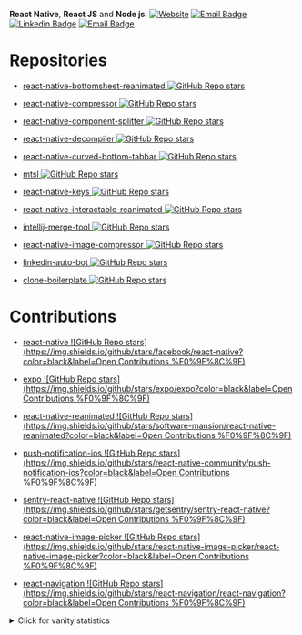 **React Native**, **React JS** and **Node js**. [![Website](https://img.shields.io/website?label=numan.dev&style=flat-square&url=https://numan.dev)](https://numan.dev) [![Email Badge](https://img.shields.io/stackexchange/stackoverflow/r/8079868?label=StackOverFlow&logo=stackoverflow)](https://stackoverflow.com/users/8079868/muhammad-numan?tab=profile) [![Linkedin Badge](https://img.shields.io/badge/-linkedin-blue?style=flat-square&logo=Linkedin&logoColor=white&link=https://www.linkedin.com/in/josesousaneto/)](https://www.linkedin.com/in/nomi9995) [![Email Badge](https://img.shields.io/badge/muhammadnuman70@gmail.com-red?style=flat-square&logo=Gmail&logoColor=white&link=mailto:muhammadnuman70@gmail.com)](mailto:muhammadnuman70@gmail.com)

# Repositories

- [react-native-bottomsheet-reanimated ![GitHub Repo stars](https://img.shields.io/github/stars/nomi9995/react-native-bottomsheet-reanimated?color=black&label=%F0%9F%8C%9F)](https://github.com/nomi9995/react-native-bottomsheet-reanimated)

- [react-native-compressor ![GitHub Repo stars](https://img.shields.io/github/stars/Shobbak/react-native-compressor?color=black&label=%F0%9F%8C%9F)](https://github.com/Shobbak/react-native-compressor)

- [react-native-component-splitter ![GitHub Repo stars](https://img.shields.io/github/stars/nomi9995/react-native-component-splitter?color=black&label=%F0%9F%8C%9F)](https://github.com/nomi9995/react-native-component-splitter)

- [react-native-decompiler ![GitHub Repo stars](https://img.shields.io/github/stars/nomi9995/react-native-decompiler?color=black&label=%F0%9F%8C%9F)](https://github.com/nomi9995/react-native-decompiler)

- [react-native-curved-bottom-tabbar ![GitHub Repo stars](https://img.shields.io/github/stars/nomi9995/react-native-curved-bottom-tabbar?color=black&label=%F0%9F%8C%9F)](https://github.com/nomi9995/react-native-curved-bottom-tabbar)

- [mtsl ![GitHub Repo stars](https://img.shields.io/github/stars/nomi9995/mtsl?color=black&label=%F0%9F%8C%9F)](https://github.com/nomi9995/mtsl)

- [react-native-keys ![GitHub Repo stars](https://img.shields.io/github/stars/nomi9995/react-native-keys?color=black&label=%F0%9F%8C%9F)](https://github.com/nomi9995/react-native-keys)

- [react-native-interactable-reanimated ![GitHub Repo stars](https://img.shields.io/github/stars/nomi9995/react-native-interactable-reanimated?color=black&label=%F0%9F%8C%9F)](https://github.com/nomi9995/react-native-interactable-reanimated)

- [intellij-merge-tool ![GitHub Repo stars](https://img.shields.io/github/stars/nomi9995/intellij-merge-tool?color=black&label=%F0%9F%8C%9F)](https://github.com/nomi9995/intellij-merge-tool)

- [react-native-image-compressor ![GitHub Repo stars](https://img.shields.io/github/stars/nomi9995/react-native-image-compressor?color=black&label=%F0%9F%8C%9F)](https://github.com/nomi9995/react-native-image-compressor)

- [linkedin-auto-bot ![GitHub Repo stars](https://img.shields.io/github/stars/nomi9995/linkedin-auto-bot?color=black&label=%F0%9F%8C%9F)](https://github.com/nomi9995/linkedin-auto-bot)

- [clone-boilerplate ![GitHub Repo stars](https://img.shields.io/github/stars/nomi9995/clone-boilerplate?color=black&label=%F0%9F%8C%9F)](https://github.com/nomi9995/clone-boilerplate)

# Contributions

- [react-native ![GitHub Repo stars](https://img.shields.io/github/stars/facebook/react-native?color=black&label=Open Contributions %F0%9F%8C%9F)](https://github.com/facebook/react-native/commits?author=nomi9995)

- [expo ![GitHub Repo stars](https://img.shields.io/github/stars/expo/expo?color=black&label=Open Contributions %F0%9F%8C%9F)](https://github.com/expo/expo/commits?author=nomi9995)

- [react-native-reanimated ![GitHub Repo stars](https://img.shields.io/github/stars/software-mansion/react-native-reanimated?color=black&label=Open Contributions %F0%9F%8C%9F)](https://github.com/software-mansion/react-native-reanimated/commits?author=nomi9995)

- [push-notification-ios ![GitHub Repo stars](https://img.shields.io/github/stars/react-native-community/push-notification-ios?color=black&label=Open Contributions %F0%9F%8C%9F)](https://github.com/react-native-community/push-notification-ios/commits?author=nomi9995)

- [sentry-react-native ![GitHub Repo stars](https://img.shields.io/github/stars/getsentry/sentry-react-native?color=black&label=Open Contributions %F0%9F%8C%9F)](https://github.com/getsentry/sentry-react-native/commits?author=nomi9995)

- [react-native-image-picker ![GitHub Repo stars](https://img.shields.io/github/stars/react-native-image-picker/react-native-image-picker?color=black&label=Open Contributions %F0%9F%8C%9F)](https://github.com/react-native-image-picker/react-native-image-picker/pulls/nomi9995)

- [react-navigation ![GitHub Repo stars](https://img.shields.io/github/stars/react-navigation/react-navigation?color=black&label=Open Contributions %F0%9F%8C%9F)](https://github.com/react-navigation/react-navigation/pulls/nomi9995)

<details>
<summary>Click for vanity statistics</summary>

![Numan's GitHub stats](https://github-readme-stats.vercel.app/api?username=nomi9995)
